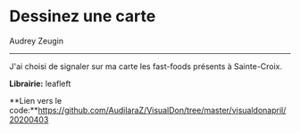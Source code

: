 # Dessinez une carte

Audrey Zeugin

------

J'ai choisi de signaler sur ma carte les fast-foods présents à Sainte-Croix.

**Librairie:** leafleft

**Lien vers le code:**https://github.com/AudilaraZ/VisualDon/tree/master/visualdonapril/20200403





